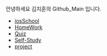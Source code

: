안녕하세요 김지훈의 Github_Main 입니다.

* [iosSchool]
* [HomeWork]
* [Quiz]
* [Self-Study]
* [project]


 [iosSchool]: <https://github.com/adervise1/jihunKim/tree/master/iosSchool>
 [HomeWork]: <https://github.com/adervise1/jihunKim/tree/master/homework>
 [Quiz]: <https://github.com/adervise1/jihunKim/tree/master/quiz>
 [Self-Study]: <https://github.com/adervise1/jihunKim/tree/master/selfStudy>
 [project]: <https://github.com/adervise1/jihunKim/tree/master/project>
